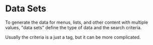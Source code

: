 # Data Sets
 
To generate the data for menus, lists, and other content with multiple values, "data sets" define the type of data and the search criteria.

Usually the criteria is a just a tag, but it can be more complicated.
